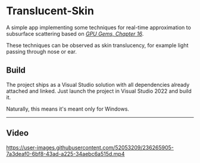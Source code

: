 # Translucent-Skin

A simple app implementing some techniques for real-time approximation to subsurface scattering based on [*GPU Gems, Chapter 16*](https://developer.nvidia.com/gpugems/gpugems/part-iii-materials/chapter-16-real-time-approximations-subsurface-scattering).

These techniques can be observed as skin translucency, for example light passing through nose or ear.

## Build

The project ships as a Visual Studio solution with all dependencies already attached and linked. Just launch the project in Visual Studio 2022 and build it.

Naturally, this means it's meant only for Windows.

___

## Video


https://user-images.githubusercontent.com/52053209/236265905-7a3deaf0-6bf8-43ad-a225-34aebc6a515d.mp4

